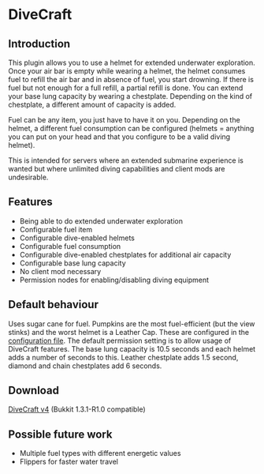 DiveCraft
=======
Introduction
-----------------
This plugin allows you to use a helmet for extended underwater exploration.
Once your air bar is empty while wearing a helmet, the helmet consumes fuel to
refill the air bar and in absence of fuel, you start drowning. If there is fuel
but not enough for a full refill, a partial refill is done. You can extend your
base lung capacity by wearing a chestplate. Depending on the kind of
chestplate, a different amount of capacity is added.

Fuel can be any item, you just have to have it on you. Depending on the helmet,
a different fuel consumption can be configured (helmets = anything you can put
on your head and that you configure to be a valid diving helmet).

This is intended for servers where an extended submarine experience is wanted
but where unlimited diving capabilities and client mods are undesirable.

Features
-------------
* Being able to do extended underwater exploration
* Configurable fuel item
* Configurable dive-enabled helmets
* Configurable fuel consumption
* Configurable dive-enabled chestplates for additional air capacity
* Configurable base lung capacity
* No client mod necessary
* Permission nodes for enabling/disabling diving equipment

Default behaviour
-------------------------
Uses sugar cane for fuel. Pumpkins are the most fuel-efficient (but the view
stinks) and the worst helmet is a Leather Cap. These are configured in the
[configuration file](https://github.com/wthys/DiveCraft/wiki/Configuration).
The default permission setting is to allow usage of DiveCraft features. The
base lung capacity is 10.5 seconds and each helmet adds a number of seconds to
this.  Leather chestplate adds 1.5 second, diamond and chain chestplates add 6
seconds.

Download
---------------
[DiveCraft v4](https://github.com/downloads/wthys/DiveCraft/DiveCraft.v4.jar) (Bukkit 1.3.1-R1.0 compatible)

Possible future work
---------
* Multiple fuel types with different energetic values
* Flippers for faster water travel
